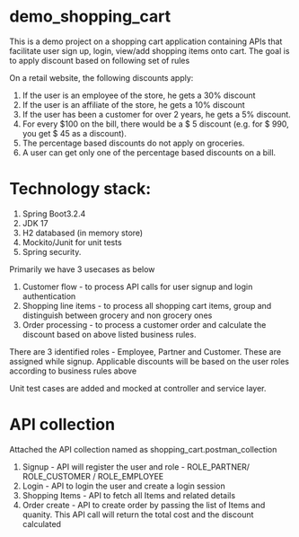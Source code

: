 # demo_shopping_cart

This is a demo project on a shopping cart application containing APIs that facilitate user sign up, login, view/add shopping items onto cart. 
The goal is to apply discount based on following set of rules 

On a retail website, the following discounts apply:
1.	If the user is an employee of the store, he gets a 30% discount
2.	If the user is an affiliate of the store, he gets a 10% discount
3.	If the user has been a customer for over 2 years, he gets a 5% discount.
4.	For every $100 on the bill, there would be a $ 5 discount (e.g. for $ 990, you get $ 45 as a discount).
5.	The percentage based discounts do not apply on groceries.
6.	A user can get only one of the percentage based discounts on a bill.

# Technology stack:

1) Spring Boot3.2.4
2) JDK 17
3) H2 databased (in memory store)
4) Mockito/Junit for unit tests
5) Spring security.

Primarily we have 3 usecases as below

1) Customer flow - to process API calls for user signup and login authentication
2) Shopping line items - to process all shopping cart items, group and distinguish between grocery and non grocery ones
3) Order processing - to process a customer order and calculate the discount based on above listed business rules.


There are 3 identified roles - Employee, Partner and Customer. These are assigned while signup. Applicable discounts will be based on the user roles according to business rules above


Unit test cases are added and mocked at controller and service layer.

# API collection

Attached the API collection named as shopping_cart.postman_collection

1) Signup - API will register the user and role - ROLE_PARTNER/ ROLE_CUSTOMER / ROLE_EMPLOYEE
2) Login - API to login the user and create a login session
3) Shopping Items - API to fetch all Items and related details
4) Order create - API to create order by passing the list of Items and quanity. This API call will return the total cost and the discount calculated 




